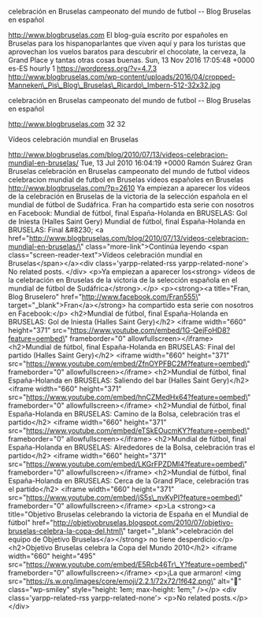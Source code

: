 celebración en Bruselas campeonato del mundo de futbol -- Blog Bruselas
en español

http://www.blogbruselas.com El blog-guía escrito por españoles en
Bruselas para los hispanoparlantes que viven aquí y para los turistas
que aprovechan los vuelos baratos para descubrir el chocolate, la
cerveza, la Grand Place y tantas otras cosas buenas. Sun, 13 Nov 2016
17:05:48 +0000 es-ES hourly 1 https://wordpress.org/?v=4.7.3
http://www.blogbruselas.com/wp-content/uploads/2016/04/cropped-Manneken\_Pis\_Blog\_Bruselas\_Ricardo\_Imbern-512-32x32.jpg

celebración en Bruselas campeonato del mundo de futbol -- Blog Bruselas
en español

http://www.blogbruselas.com 32 32

Vídeos celebración mundial en Bruselas

http://www.blogbruselas.com/blog/2010/07/13/videos-celebracion-mundial-en-bruselas/
Tue, 13 Jul 2010 16:04:19 +0000 Ramón Suárez Gran Bruselas celebración
en Bruselas campeonato del mundo de futbol videos celebracion mundial de
futbol en Bruselas videos españoles en Bruselas
http://www.blogbruselas.com/?p=2610 Ya empiezan a aparecer los vídeos de
la celebración en Bruselas de la victoria de la selección española en el
mundial de fútbol de Sudáfrica. Fran ha compartido esta serie con
nosotros en Facebook: Mundial de fútbol, final España-Holanda en
BRUSELAS: Gol de Iniesta (Halles Saint Gery) Mundial de fútbol, final
España-Holanda en BRUSELAS: Final &\#8230; \<a
href=\"http://www.blogbruselas.com/blog/2010/07/13/videos-celebracion-mundial-en-bruselas/\"
class=\"more-link\"\>Continúa leyendo \<span
class=\"screen-reader-text\"\>Vídeos celebración mundial en
Bruselas\</span\>\</a\>\<div class=\'yarpp-related-rss
yarpp-related-none\'\> No related posts. \</div\> \<p\>Ya empiezan a
aparecer los\<strong\> vídeos de la celebración en Bruselas de la
victoria de la selección española en el mundial de fútbol de
Sudáfrica\</strong\>.\</p\> \<p\>\<strong\>\<a title=\"Fran, Blog
Bruselero\" href=\"http://www.facebook.com/Fran555\"
target=\"\_blank\"\>Fran\</a\>\</strong\> ha compartido esta serie con
nosotros en Facebook:\</p\> \<h2\>Mundial de fútbol, final
España-Holanda en BRUSELAS: Gol de Iniesta (Halles Saint Gery)\</h2\>
\<iframe width=\"660\" height=\"371\"
src=\"https://www.youtube.com/embed/1G-QejFoHD8?feature=oembed\"
frameborder=\"0\" allowfullscreen\>\</iframe\> \<h2\>Mundial de fútbol,
final España-Holanda en BRUSELAS: Final del partido (Halles Saint
Gery)\</h2\> \<iframe width=\"660\" height=\"371\"
src=\"https://www.youtube.com/embed/ZfnOYPFBC2M?feature=oembed\"
frameborder=\"0\" allowfullscreen\>\</iframe\> \<h2\>Mundial de fútbol,
final España-Holanda en BRUSELAS: Saliendo del bar (Halles Saint
Gery)\</h2\> \<iframe width=\"660\" height=\"371\"
src=\"https://www.youtube.com/embed/hnCZMedHx64?feature=oembed\"
frameborder=\"0\" allowfullscreen\>\</iframe\> \<h2\>Mundial de fútbol,
final España-Holanda en BRUSELAS: Camino de la Bolsa, celebración tras
el partido\</h2\> \<iframe width=\"660\" height=\"371\"
src=\"https://www.youtube.com/embed/eTSkEOucmKY?feature=oembed\"
frameborder=\"0\" allowfullscreen\>\</iframe\> \<h2\>Mundial de fútbol,
final España-Holanda en BRUSELAS: Alrededores de la Bolsa, celebración
tras el partido\</h2\> \<iframe width=\"660\" height=\"371\"
src=\"https://www.youtube.com/embed/LKGrFPZDMl4?feature=oembed\"
frameborder=\"0\" allowfullscreen\>\</iframe\> \<h2\>Mundial de fútbol,
final España-Holanda en BRUSELAS: Cerca de la Grand Place, celebración
tras el partido\</h2\> \<iframe width=\"660\" height=\"371\"
src=\"https://www.youtube.com/embed/jS5s\_nvKyPI?feature=oembed\"
frameborder=\"0\" allowfullscreen\>\</iframe\> \<p\>La \<strong\>\<a
title=\"Objetivo Bruselas celebrando la victoria de España en el Mundial
de fútbol\"
href=\"http://objetivobruselas.blogspot.com/2010/07/objetivo-bruselas-celebra-la-copa-del.html\"
target=\"\_blank\"\>celebración del equipo de Objetivo
Bruselas\</a\>\</strong\> no tiene desperdicio:\</p\> \<h2\>Objetivo
Bruselas celebra la Copa del Mundo 2010\</h2\> \<iframe width=\"660\"
height=\"495\"
src=\"https://www.youtube.com/embed/E5Rcb46Tr\_Y?feature=oembed\"
frameborder=\"0\" allowfullscreen\>\</iframe\> \<p\>¡La que armaron!
\<img src=\"https://s.w.org/images/core/emoji/2.2.1/72x72/1f642.png\"
alt=\"🙂\" class=\"wp-smiley\" style=\"height: 1em; max-height: 1em;\"
/\>\</p\> \<div class=\'yarpp-related-rss yarpp-related-none\'\> \<p\>No
related posts.\</p\> \</div\>
